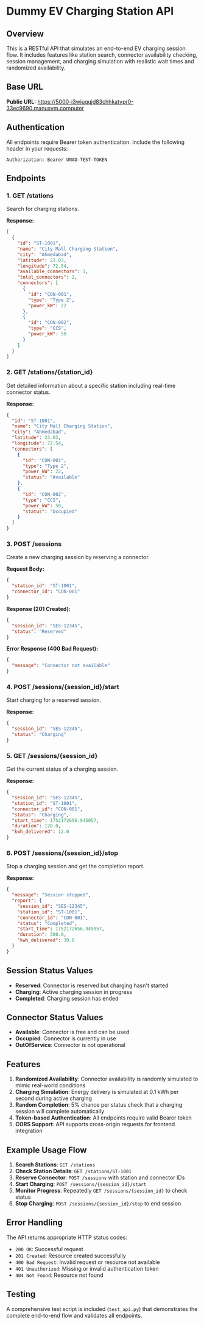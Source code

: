 # Dummy EV Charging Station API

## Overview

This is a RESTful API that simulates an end-to-end EV charging session flow. It includes features like station search, connector availability checking, session management, and charging simulation with realistic wait times and randomized availability.

## Base URL

**Public URL:** https://5000-i3wiuqqjd83chhkatvpr0-33ec9690.manusvm.computer

## Authentication

All endpoints require Bearer token authentication. Include the following header in your requests:

```
Authorization: Bearer UNAD-TEST-TOKEN
```

## Endpoints

### 1. GET /stations
Search for charging stations.

**Response:**
```json
[
  {
    "id": "ST-1001",
    "name": "City Mall Charging Station",
    "city": "Ahmedabad",
    "latitude": 23.03,
    "longitude": 72.54,
    "available_connectors": 1,
    "total_connectors": 2,
    "connectors": [
      {
        "id": "CON-001",
        "type": "Type 2",
        "power_kW": 22
      },
      {
        "id": "CON-002",
        "type": "CCS",
        "power_kW": 50
      }
    ]
  }
]
```

### 2. GET /stations/{station_id}
Get detailed information about a specific station including real-time connector status.

**Response:**
```json
{
  "id": "ST-1001",
  "name": "City Mall Charging Station",
  "city": "Ahmedabad",
  "latitude": 23.03,
  "longitude": 72.54,
  "connectors": [
    {
      "id": "CON-001",
      "type": "Type 2",
      "power_kW": 22,
      "status": "Available"
    },
    {
      "id": "CON-002",
      "type": "CCS",
      "power_kW": 50,
      "status": "Occupied"
    }
  ]
}
```

### 3. POST /sessions
Create a new charging session by reserving a connector.

**Request Body:**
```json
{
  "station_id": "ST-1001",
  "connector_id": "CON-001"
}
```

**Response (201 Created):**
```json
{
  "session_id": "SES-12345",
  "status": "Reserved"
}
```

**Error Response (400 Bad Request):**
```json
{
  "message": "Connector not available"
}
```

### 4. POST /sessions/{session_id}/start
Start charging for a reserved session.

**Response:**
```json
{
  "session_id": "SES-12345",
  "status": "Charging"
}
```

### 5. GET /sessions/{session_id}
Get the current status of a charging session.

**Response:**
```json
{
  "session_id": "SES-12345",
  "station_id": "ST-1001",
  "connector_id": "CON-001",
  "status": "Charging",
  "start_time": 1752172656.945057,
  "duration": 120.0,
  "kwh_delivered": 12.0
}
```

### 6. POST /sessions/{session_id}/stop
Stop a charging session and get the completion report.

**Response:**
```json
{
  "message": "Session stopped",
  "report": {
    "session_id": "SES-12345",
    "station_id": "ST-1001",
    "connector_id": "CON-001",
    "status": "Completed",
    "start_time": 1752172656.945057,
    "duration": 300.0,
    "kwh_delivered": 30.0
  }
}
```

## Session Status Values

- **Reserved**: Connector is reserved but charging hasn't started
- **Charging**: Active charging session in progress
- **Completed**: Charging session has ended

## Connector Status Values

- **Available**: Connector is free and can be used
- **Occupied**: Connector is currently in use
- **OutOfService**: Connector is not operational

## Features

1. **Randomized Availability**: Connector availability is randomly simulated to mimic real-world conditions
2. **Charging Simulation**: Energy delivery is simulated at 0.1 kWh per second during active charging
3. **Random Completion**: 5% chance per status check that a charging session will complete automatically
4. **Token-based Authentication**: All endpoints require valid Bearer token
5. **CORS Support**: API supports cross-origin requests for frontend integration

## Example Usage Flow

1. **Search Stations**: `GET /stations`
2. **Check Station Details**: `GET /stations/ST-1001`
3. **Reserve Connector**: `POST /sessions` with station and connector IDs
4. **Start Charging**: `POST /sessions/{session_id}/start`
5. **Monitor Progress**: Repeatedly `GET /sessions/{session_id}` to check status
6. **Stop Charging**: `POST /sessions/{session_id}/stop` to end session

## Error Handling

The API returns appropriate HTTP status codes:
- `200 OK`: Successful request
- `201 Created`: Resource created successfully
- `400 Bad Request`: Invalid request or resource not available
- `401 Unauthorized`: Missing or invalid authentication token
- `404 Not Found`: Resource not found

## Testing

A comprehensive test script is included (`test_api.py`) that demonstrates the complete end-to-end flow and validates all endpoints.

